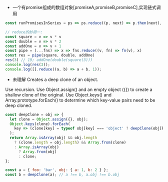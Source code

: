 - 一个有promise组成的数组对象[promiseA,promiseB,promiseC],实现链式调用
```js
const runPromisesInSeries = ps => ps.reduce((p, next) => p.then(next), Promise.resolve());
```
```js
// reduce的妙用一:
const square = v => v * v
const double = v => v * 2
const addOne = v => v + 1
const pipe = (...fns) => x => fns.reduce((v, fn) => fn(v), x)
const res = pipe(square, double, addOne)
res(3) // 19; addOne(double(square(3)))
console.log(res(3));
console.log([].reduce((a, b) => a + b, 1));
```

- 未理解
Creates a deep clone of an object.

Use recursion. Use Object.assign() and an empty object ({}) to create a shallow clone of the original. Use Object.keys() and Array.prototype.forEach() to determine which key-value pairs need to be deep cloned.
```js
const deepClone = obj => {
  let clone = Object.assign({}, obj);
  Object.keys(clone).forEach(
    key => (clone[key] = typeof obj[key] === 'object' ? deepClone(obj[key]) : obj[key])
  );
  return Array.isArray(obj) && obj.length
    ? (clone.length = obj.length) && Array.from(clone)
    : Array.isArray(obj)
      ? Array.from(obj)
      : clone;
};

const a = { foo: 'bar', obj: { a: 1, b: 2 } };
const b = deepClone(a); // a !== b, a.obj !== b.obj

```